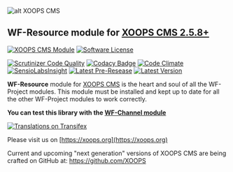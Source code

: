 ![alt XOOPS CMS](https://xoops.org/images/logoXoops4GithubRepository.png)
## WF-Resource module for  [XOOPS CMS 2.5.8+](https://xoops.org)
[![XOOPS CMS Module](https://img.shields.io/badge/XOOPS%20CMS-Module-blue.svg)](https://xoops.org)
[![Software License](https://img.shields.io/badge/license-GPL-brightgreen.svg?style=flat)](LICENSE)

[![Scrutinizer Code Quality](https://img.shields.io/scrutinizer/g/mambax7/wfresource.svg?style=flat)](https://scrutinizer-ci.com/g/mambax7/wfresource/?branch=master)
[![Codacy Badge](https://api.codacy.com/project/badge/grade/2d27c0023ee54f0b9ba2b5d17a68b2a5)](https://www.codacy.com/app/mambax7/wfresource)
[![Code Climate](https://img.shields.io/codeclimate/github/mambax7/wfresource.svg?style=flat)](https://codeclimate.com/github/mambax7/wfresource)
[![SensioLabsInsight](https://insight.sensiolabs.com/projects/704ffe00-0efd-4db5-a492-33d5d0130aee/mini.png)](https://insight.sensiolabs.com/projects/704ffe00-0efd-4db5-a492-33d5d0130aee)
[![Latest Pre-Resease](https://img.shields.io/github/tag/XoopsModules25x/wfresource.svg?style=flat)](https://github.com/XoopsModules25x/wfresource/tags/)
[![Latest Version](https://img.shields.io/github/release/XoopsModules25x/wfresource.svg?style=flat)](https://github.com/XoopsModules25x/wfresource/releases/)

**WF-Resource** module for [XOOPS CMS](https://xoops.org) is the heart and soul of all the WF-Project modules. This module must be installed and
kept up to date for all the other WF-Project modules to work correctly.

**You can test this library with the [WF-Channel module](https://github.com/mambax7/wfchannel)**

[![Translations on Transifex](https://xoops.org/images/translations-transifex-blue.svg)](https://www.transifex.com/xoops)

Please visit us on  [https://xoops.org](https://xoops.org)

Current and upcoming "next generation" versions of XOOPS CMS are being crafted on GitHub at: https://github.com/XOOPS
